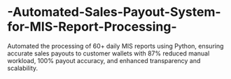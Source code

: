 # -Automated-Sales-Payout-System-for-MIS-Report-Processing-
Automated the processing of 60+ daily MIS reports using Python, ensuring accurate sales payouts to customer wallets with 87% reduced manual workload, 100% payout accuracy, and enhanced transparency and scalability.
